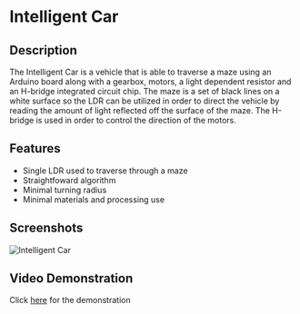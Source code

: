 # Intelligent Car

## Description
The Intelligent Car is a vehicle that is able to traverse a maze using an Arduino board along with a gearbox, motors, a light dependent resistor and an H-bridge integrated circuit chip. The maze is a set of black lines on a white surface so the LDR can be utilized in order to direct the vehicle by reading the amount of light reflected off the surface of the maze. The H-bridge is used in order to control the direction of the motors.

## Features
* Single LDR used to traverse through a maze
* Straightfoward algorithm
* Minimal turning radius
* Minimal materials and processing use

## Screenshots
![Intelligent Car](http://richarddang.com/images/portfolio/intelligent-car.gif)

## Video Demonstration
Click [here](https://www.youtube.com/watch?v=MwWELXI1nP4&feature=youtu.be) for the demonstration
